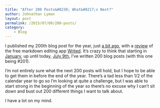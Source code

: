 ```yaml
---
title: "After 200 Posts&#8230; What&#8217;s Next?"
author: Johnathan Lyman
layout: post
permalink: /2015/07/09/200-posts/
category:
    - Blog
---
```


I published my 200th blog post for the year, just [a bit ago](http://johnathanlyman.com/p/writed), with a [review](http://johnathanlyman.com/p/writed) of the free markdown editing app [Writed](http://writed.io). It’s crazy to think that starting in [January](http://johnathanlyman.com/2015/01/), up until today, [July 9th](http://johnathanlyman.com/2015/07/09/), I’ve written 200 blog posts (with this one being #201).

I’m not entirely sure what the next 200 posts will hold, but I hope to be able to get them in before the end of the year. There’s a tad less than 1/2 of the calendar year to go so I’m looking at quite a challenge, but I was able to start strong in the beginning of the year so there’s no excuse why I can’t sit down and bust out 200 different things I want to talk about.

I have a lot on my mind.

